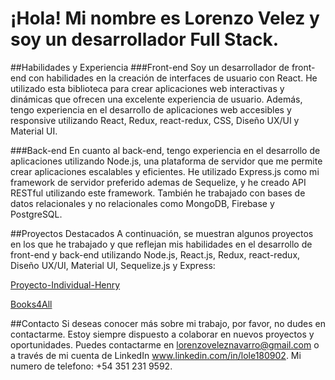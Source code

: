 # ¡Hola! Mi nombre es Lorenzo Velez y soy un desarrollador Full Stack.

##Habilidades y Experiencia
###Front-end
Soy un desarrollador de front-end con habilidades en la creación de interfaces de usuario con React. He utilizado esta biblioteca para crear aplicaciones web interactivas y dinámicas que ofrecen una excelente experiencia de usuario. Además, tengo experiencia en el desarrollo de aplicaciones web accesibles y responsive utilizando React, Redux, react-redux, CSS, Diseño UX/UI y Material UI.

###Back-end
En cuanto al back-end, tengo experiencia en el desarrollo de aplicaciones utilizando Node.js, una plataforma de servidor que me permite crear aplicaciones escalables y eficientes. He utilizado Express.js como mi framework de servidor preferido ademas de Sequelize, y he creado API RESTful utilizando este framework. También he trabajado con bases de datos relacionales y no relacionales como MongoDB, Firebase y PostgreSQL.

##Proyectos Destacados
A continuación, se muestran algunos proyectos en los que he trabajado y que reflejan mis habilidades en el desarrollo de front-end y back-end utilizando Node.js, React.js, Redux, react-redux, Diseño UX/UI, Material UI, Sequelize.js y Express:

[Proyecto-Individual-Henry](https://proyecto-individual-henry-dusky.vercel.app/)

[Books4All](https://books4-all-front.vercel.app/)

##Contacto
Si deseas conocer más sobre mi trabajo, por favor, no dudes en contactarme. Estoy siempre dispuesto a colaborar en nuevos proyectos y oportunidades. Puedes contactarme en lorenzoveleznavarro@gmail.com o a través de mi cuenta de LinkedIn www.linkedin.com/in/lole180902.
Mi numero de telefono: +54 351 231 9592.
